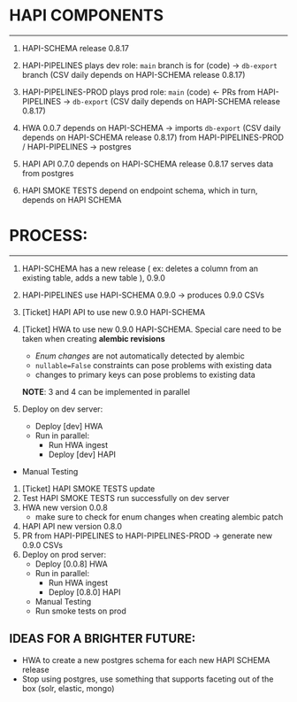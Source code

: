 # HAPI COMPONENTS
-----------------
1) HAPI-SCHEMA release 0.8.17

2) HAPI-PIPELINES plays dev role: `main` branch is for (code) -> `db-export` branch (CSV daily depends on HAPI-SCHEMA release 0.8.17)

3) HAPI-PIPELINES-PROD plays prod role: `main` (code) <- PRs from HAPI-PIPELINES
    -> `db-export`  (CSV daily depends on HAPI-SCHEMA release 0.8.17)

4) HWA 0.0.7 depends on HAPI-SCHEMA
    -> imports `db-export`  (CSV daily depends on HAPI-SCHEMA release 0.8.17) from HAPI-PIPELINES-PROD / HAPI-PIPELINES -> postgres

5) HAPI API 0.7.0 depends on HAPI-SCHEMA release 0.8.17
    serves data from postgres
    
6) HAPI SMOKE TESTS depend on endpoint schema, which in turn, depends on HAPI SCHEMA
    

# PROCESS:
----------
1) HAPI-SCHEMA has a new release ( ex: deletes a column from an existing table, adds a new table ), 0.9.0
2) HAPI-PIPELINES use HAPI-SCHEMA 0.9.0 -> produces 0.9.0 CSVs
3) [Ticket] HAPI API to use new 0.9.0 HAPI-SCHEMA 
4) [Ticket] HWA to use new 0.9.0 HAPI-SCHEMA. Special care need to be taken when creating **alembic revisions**
   - *Enum changes* are not automatically detected by alembic
   - `nullable=False` constraints can pose problems with existing data
   - changes to primary keys can pose problems to existing data
  
    **NOTE**: 3 and 4 can be implemented in parallel
5) Deploy on dev server:
   - Deploy [dev] HWA
   - Run in parallel:
     - Run HWA ingest
     - Deploy [dev] HAPI
- Manual Testing
1) [Ticket] HAPI SMOKE TESTS update 
2) Test HAPI SMOKE TESTS run successfully on dev server
3) HWA new version 0.0.8
   - make sure to check for enum changes when creating alembic patch
4) HAPI API new version 0.8.0
5)  PR from HAPI-PIPELINES to HAPI-PIPELINES-PROD -> generate new 0.9.0 CSVs
6)  Deploy on prod server:
    - Deploy [0.0.8] HWA
    - Run in parallel:
        - Run HWA ingest
        - Deploy [0.8.0] HAPI
    - Manual Testing 
    - Run smoke tests on prod


IDEAS FOR A BRIGHTER FUTURE:
----------------------------
- HWA to create a new postgres schema for each new HAPI SCHEMA release
- Stop using postgres, use something that supports faceting out of the box (solr, elastic, mongo)